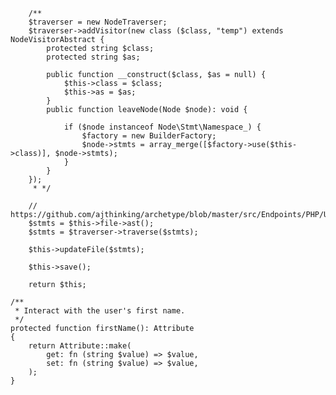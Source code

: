 
        /**
        $traverser = new NodeTraverser;
        $traverser->addVisitor(new class ($class, "temp") extends NodeVisitorAbstract {
            protected string $class;
            protected string $as;

            public function __construct($class, $as = null) {
                $this->class = $class;
                $this->as = $as;
            }
            public function leaveNode(Node $node): void {

                if ($node instanceof Node\Stmt\Namespace_) {
                    $factory = new BuilderFactory;
                    $node->stmts = array_merge([$factory->use($this->class)], $node->stmts);
                }
            }
        });
         * */

        // https://github.com/ajthinking/archetype/blob/master/src/Endpoints/PHP/Use_.php
        $stmts = $this->file->ast();
        $stmts = $traverser->traverse($stmts);

        $this->updateFile($stmts);

        $this->save();

        return $this;

    /**
     * Interact with the user's first name.
     */
    protected function firstName(): Attribute
    {
        return Attribute::make(
            get: fn (string $value) => $value,
            set: fn (string $value) => $value,
        );
    }
